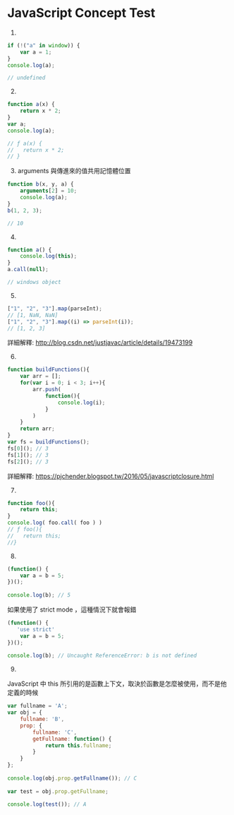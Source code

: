 # JavaScript Concept Test


1. 

```js
if (!("a" in window)) {
    var a = 1;
}
console.log(a);

// undefined
```

2.

```js
function a(x) {
    return x * 2;
}
var a;
console.log(a);

// ƒ a(x) {
//   return x * 2;
// }
```

3. arguments 與傳進來的值共用記憶體位置

```js
function b(x, y, a) {
    arguments[2] = 10;
    console.log(a);
}
b(1, 2, 3);

// 10
```

4.

```js
function a() {
    console.log(this);
}
a.call(null);

// windows object
```

5.

```js
["1", "2", "3"].map(parseInt);
// [1, NaN, NaN]
["1", "2", "3"].map((i) => parseInt(i));
// [1, 2, 3]
```

詳細解釋: http://blog.csdn.net/justjavac/article/details/19473199


6.

```js
function buildFunctions(){ 
    var arr = [];
    for(var i = 0; i < 3; i++){
        arr.push(
            function(){
                console.log(i);
            }
        )
    }
    return arr;
}
var fs = buildFunctions();
fs[0](); // 3
fs[1](); // 3
fs[2](); // 3
```

詳細解釋: https://pjchender.blogspot.tw/2016/05/javascriptclosure.html


7.

```js
function foo(){
    return this;
}
console.log( foo.call( foo ) )
// ƒ foo(){
//   return this;
//}
```

8.


```js
(function() {
	var a = b = 5;
})();
 
console.log(b); // 5
```

如果使用了 strict mode ，這種情況下就會報錯

```js
(function() {
   'use strict'
	var a = b = 5;
})();
 
console.log(b); // Uncaught ReferenceError: b is not defined
```

9.

JavaScript 中 this 所引用的是函數上下文，取決於函數是怎麼被使用，而不是他定義的時候

```js
var fullname = 'A';
var obj = {
    fullname: 'B',
    prop: {
        fullname: 'C',
        getFullname: function() {
            return this.fullname;
        }
    }
};
 
console.log(obj.prop.getFullname()); // C
 
var test = obj.prop.getFullname;
 
console.log(test()); // A
```

